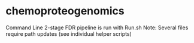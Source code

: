 # chemoproteogenomics
Command Line 2-stage FDR pipeline is run with Run.sh
Note: Several files require path updates (see individual helper scripts)
